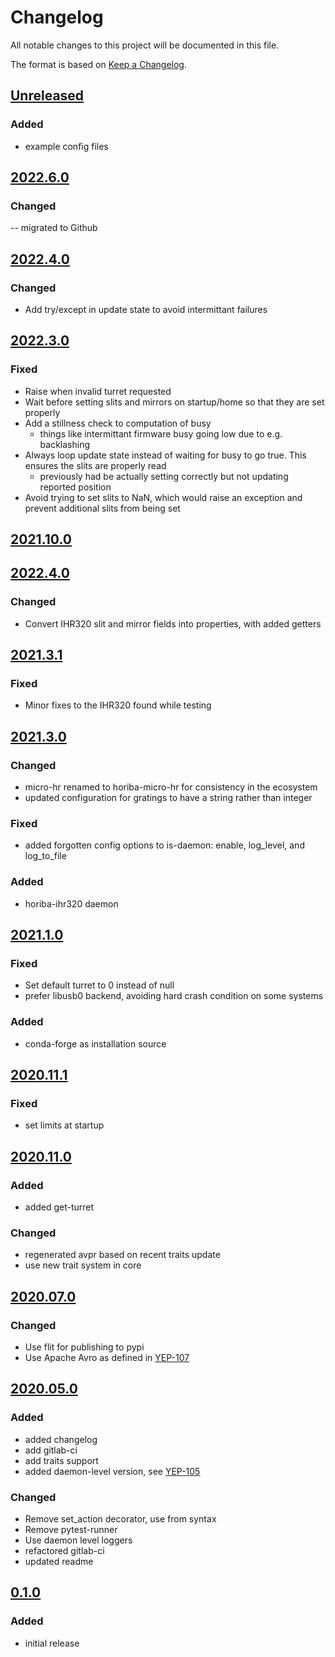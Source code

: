 # Changelog
All notable changes to this project will be documented in this file.

The format is based on [Keep a Changelog](https://keepachangelog.com/).

## [Unreleased]

### Added
- example config files

## [2022.6.0]

### Changed
-- migrated to Github

## [2022.4.0]

### Changed
- Add try/except in update state to avoid intermittant failures

## [2022.3.0]

### Fixed
- Raise when invalid turret requested
- Wait before setting slits and mirrors on startup/home so that they are set properly
- Add a stillness check to computation of busy
    - things like intermittant firmware busy going low due to e.g. backlashing
- Always loop update state instead of waiting for busy to go true. This ensures the slits are properly read
    - previously had be actually setting correctly but not updating reported position
- Avoid trying to set slits to NaN, which would raise an exception and prevent additional slits from being set

## [2021.10.0]
## [2022.4.0]



### Changed
- Convert IHR320 slit and mirror fields into properties, with added getters

## [2021.3.1]

### Fixed
- Minor fixes to the IHR320 found while testing

## [2021.3.0]

### Changed
- micro-hr renamed to horiba-micro-hr for consistency in the ecosystem
- updated configuration for gratings to have a string rather than integer

### Fixed
- added forgotten config options to is-daemon: enable, log_level, and log_to_file

### Added
- horiba-ihr320 daemon

## [2021.1.0]

### Fixed
- Set default turret to 0 instead of null
- prefer libusb0 backend, avoiding hard crash condition on some systems

### Added
- conda-forge as installation source

## [2020.11.1]

### Fixed
- set limits at startup

## [2020.11.0]

### Added
- added get-turret

### Changed
- regenerated avpr based on recent traits update
- use new trait system in core

## [2020.07.0]

### Changed
- Use flit for publishing to pypi
- Use Apache Avro as defined in [YEP-107](https://yeps.yaq.fyi/107/)

## [2020.05.0]

### Added
- added changelog
- add gitlab-ci
- add traits support
- added daemon-level version, see [YEP-105](https://yeps.yaq.fyi/105/)

### Changed
- Remove set_action decorator, use from syntax
- Remove pytest-runner
- Use daemon level loggers
- refactored gitlab-ci
- updated readme

## [0.1.0]

### Added
- initial release

[Unreleased]: https://github.com/yaq-project/yaqd-horiba/compare/v2022.6.0...main
[2022.6.0]: https://github.com/yaq-project/yaqd-horiba/compare/v2022.6.0...v2022.4.0
[2022.4.0]: https://github.com/yaq-project/yaqd-horiba/compare/v2022.3.0...v2022.4.0
[2022.3.0]: https://github.com/yaq-project/yaqd-horiba/compare/v2021.10.1...v2022.3.0
[2021.10.0]: https://github.com/yaq-project/yaqd-horiba/compare/v2021.3.1...v2021.10.0
[2021.3.1]: https://github.com/yaq-project/yaqd-horiba/compare/v2021.3.0...v2021.3.1
[2021.3.0]: https://github.com/yaq-project/yaqd-horiba/compare/v2021.1.0...v2021.3.0
[2021.1.0]: https://github.com/yaq-project/yaqd-horiba/compare/v2020.11.1...v2021.1.0
[2020.11.1]: https://github.com/yaq-project/yaqd-horiba/compare/v2020.11.0...v2020.11.1
[2020.11.0]: https://github.com/yaq-project/yaqd-horiba/compare/v2020.07.0...v2020.11.0
[2020.07.0]: https://github.com/yaq-project/yaqd-horiba/compare/v2020.05.0...v2020.07.0
[2020.05.0]: https://github.com/yaq-project/yaqd-horiba/compare/v0.1.0...v2020.05.0
[0.1.0]: https://github.com/yaq-project/yaqd-horiba/releases/tag/v0.1.0
